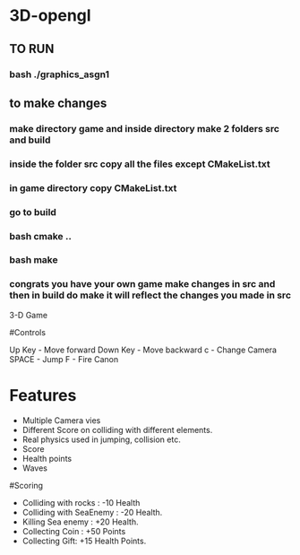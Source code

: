 # 3D-opengl
## TO RUN 
### bash ./graphics_asgn1

## to make changes
### make directory game and inside directory make 2 folders src and build
### inside the folder src copy all the files except CMakeList.txt 
### in game directory copy CMakeList.txt
### go to build 
### bash cmake ..
### bash make 
### congrats you have your own game make changes in src and then in build do make it will reflect the changes you made in src


3-D Game

#Controls

Up Key - Move forward
Down Key - Move backward
c - Change Camera
SPACE - Jump
F - Fire Canon


# Features

- Multiple Camera vies
- Different Score on colliding with different elements.
- Real physics used in jumping, collision etc.
- Score
- Health points
- Waves


#Scoring

- ​Colliding with rocks : -10 Health
- Colliding with SeaEnemy : -20 Health.
- Killing Sea enemy : +20 Health.
- Collecting Coin : +50 Points
- Collecting Gift: +15 Health Points.


